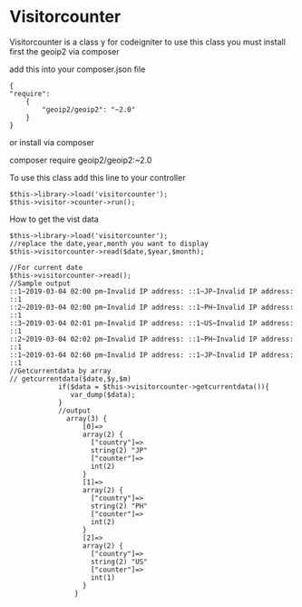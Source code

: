 # Visitorcounter
Visitorcounter is a class y for codeigniter
to use this class you must install first the geoip2 via composer

add this into your composer.json file
```
{
"require":
    {    
        "geoip2/geoip2": "~2.0"        
    }
}
```
or install via composer

composer require geoip2/geoip2:~2.0<br/>

To use this class add this line to your controller

```
$this->library->load('visitorcounter');
$this->visitor->counter->run();
```

How to get the vist data


```
$this->library->load('visitorcounter');
//replace the date,year,month you want to display
$this->visitorcounter->read($date,$year,$month);

//For current date
$this->visitorcounter->read();
//Sample output
::1~2019-03-04 02:00 pm~Invalid IP address: ::1~JP~Invalid IP address: ::1 
::2~2019-03-04 02:00 pm~Invalid IP address: ::1~PH~Invalid IP address: ::1 
::3~2019-03-04 02:01 pm~Invalid IP address: ::1~US~Invalid IP address: ::1 
::2~2019-03-04 02:02 pm~Invalid IP address: ::1~PH~Invalid IP address: ::1 
::1~2019-03-04 02:60 pm~Invalid IP address: ::1~JP~Invalid IP address: ::1 
//Getcurrentdata by array
// getcurrentdata($date,$y,$m)
            if($data = $this->visitorcounter->getcurrentdata()){
               var_dump($data);
            }
            //output
              array(3) {
                  [0]=>
                  array(2) {
                    ["country"]=>
                    string(2) "JP"
                    ["counter"]=>
                    int(2)
                  }
                  [1]=>
                  array(2) {
                    ["country"]=>
                    string(2) "PH"
                    ["counter"]=>
                    int(2)
                  }
                  [2]=>
                  array(2) {
                    ["country"]=>
                    string(2) "US"
                    ["counter"]=>
                    int(1)
                  }
                }

```
